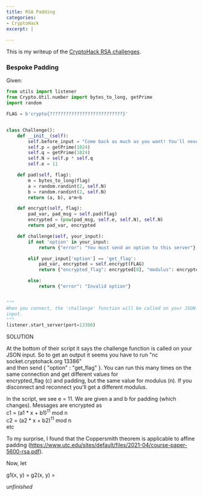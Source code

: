 ```yaml
---
title: RSA Padding
categories:
- CryptoHack
excerpt: |
  
---
```


This is my writeup of the [CryptoHack RSA challenges](https://cryptohack.org/challenges/rsa).


### Bespoke Padding

Given:
```python
from utils import listener
from Crypto.Util.number import bytes_to_long, getPrime
import random

FLAG = b'crypto{???????????????????????????}'


class Challenge():
    def __init__(self):
        self.before_input = "Come back as much as you want! You'll never get my flag.\n"
        self.p = getPrime(1024)
        self.q = getPrime(1024)
        self.N = self.p * self.q
        self.e = 11

    def pad(self, flag):
        m = bytes_to_long(flag)
        a = random.randint(2, self.N)
        b = random.randint(2, self.N)
        return (a, b), a*m+b

    def encrypt(self, flag):
        pad_var, pad_msg = self.pad(flag)
        encrypted = (pow(pad_msg, self.e, self.N), self.N)
        return pad_var, encrypted

    def challenge(self, your_input):
        if not 'option' in your_input:
            return {"error": "You must send an option to this server"}

        elif your_input['option'] == 'get_flag':
            pad_var, encrypted = self.encrypt(FLAG)
            return {"encrypted_flag": encrypted[0], "modulus": encrypted[1], "padding": pad_var}

        else:
            return {"error": "Invalid option"}


"""
When you connect, the 'challenge' function will be called on your JSON
input.
"""
listener.start_server(port=13386)
```

SOLUTION

At the bottom of their script it says the challenge function is called on your JSON input. 
So to get an output it seems you have to run "nc socket.cryptohack.org 13386" <br>
and then send {  "option" : "get_flag" }. You can run this many times on the same connection and get different values for <br>
encrypted_flag (c) and padding, but the same value for modulus (n). If you disconnect and reconnect you'll get a different modulus. 

In the script, we see e = 11. We are given a and b for padding (which changes). Messages are encrypted as <br>
c1 = (a1 * x + b1)<sup>11</sup> mod n <br>
c2 = (a2 * x + b2)<sup>11</sup> mod n <br>
etc

To my surprise, I found that the Coppersmith theorem is applicable to affine padding (https://www.utc.edu/sites/default/files/2021-04/course-paper-5600-rsa.pdf).

Now, let 

g1(x, y) = 
g2(x, y) = 


*unfinished*

